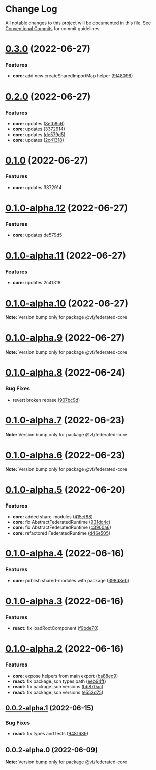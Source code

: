 # Change Log

All notable changes to this project will be documented in this file.
See [Conventional Commits](https://conventionalcommits.org) for commit guidelines.

# [0.3.0](https://vfuk-digital.visualstudio.com/Digital/_git/lib-web-federation-utils/compare/@vf/federated-core@0.2.0...@vf/federated-core@0.3.0) (2022-06-27)


### Features

* **core:** add new createSharedImportMap helper ([9f48096](https://vfuk-digital.visualstudio.com/Digital/_git/lib-web-federation-utils/commits/9f48096cbd4756a13c3e1b9d3574bbd41685b211))





# [0.2.0](https://vfuk-digital.visualstudio.com/Digital/_git/lib-web-federation-utils/compare/@vf/federated-core@0.1.0-alpha.6...@vf/federated-core@0.2.0) (2022-06-27)


### Features

* **core:** updates ([8efb8c6](https://vfuk-digital.visualstudio.com/Digital/_git/lib-web-federation-utils/commits/8efb8c677d8ae781f4d6fe858223952749a49b73))
* **core:** updates ([3372914](https://vfuk-digital.visualstudio.com/Digital/_git/lib-web-federation-utils/commits/3372914eb8059873dae677c1db41418c6c5c9793))
* **core:** updates ([de579d5](https://vfuk-digital.visualstudio.com/Digital/_git/lib-web-federation-utils/commits/de579d50e3c8e0f3d22561e8f6e0666d566ac393))
* **core:** updates ([2c41318](https://vfuk-digital.visualstudio.com/Digital/_git/lib-web-federation-utils/commits/2c413188f59c6a09bed731a994e05d814caf84d2))





# [0.1.0](/compare/@vf/federated-core@0.1.0-alpha.12...@vf/federated-core@0.1.0) (2022-06-27)


### Features

* **core:** updates 3372914





# [0.1.0-alpha.12](/compare/@vf/federated-core@0.1.0-alpha.11...@vf/federated-core@0.1.0-alpha.12) (2022-06-27)


### Features

* **core:** updates de579d5





# [0.1.0-alpha.11](/compare/@vf/federated-core@0.1.0-alpha.6...@vf/federated-core@0.1.0-alpha.11) (2022-06-27)


### Features

* **core:** updates 2c41318





# [0.1.0-alpha.10](/compare/@vf/federated-core@0.1.0-alpha.6...@vf/federated-core@0.1.0-alpha.10) (2022-06-27)

**Note:** Version bump only for package @vf/federated-core





# [0.1.0-alpha.9](https://vfuk-digital.visualstudio.com/Digital/_git/lib-web-federation-utils/compare/@vf/federated-core@0.1.0-alpha.8...@vf/federated-core@0.1.0-alpha.9) (2022-06-27)

**Note:** Version bump only for package @vf/federated-core





# [0.1.0-alpha.8](https://vfuk-digital.visualstudio.com/Digital/_git/lib-web-federation-utils/compare/@vf/federated-core@0.1.0-alpha.7...@vf/federated-core@0.1.0-alpha.8) (2022-06-24)


### Bug Fixes

* revert broken rebase ([907bc9d](https://vfuk-digital.visualstudio.com/Digital/_git/lib-web-federation-utils/commits/907bc9dae2947d745faa1ec4ef314fa7923a6ae9))





# [0.1.0-alpha.7](https://vfuk-digital.visualstudio.com/Digital/_git/lib-web-federation-utils/compare/@vf/federated-core@0.1.0-alpha.6...@vf/federated-core@0.1.0-alpha.7) (2022-06-23)

**Note:** Version bump only for package @vf/federated-core





# [0.1.0-alpha.6](https://vfuk-digital.visualstudio.com/Digital/_git/lib-web-federation-utils/compare/@vf/federated-core@0.1.0-alpha.5...@vf/federated-core@0.1.0-alpha.6) (2022-06-23)

**Note:** Version bump only for package @vf/federated-core





# [0.1.0-alpha.5](https://vfuk-digital.visualstudio.com/Digital/_git/lib-web-federation-utils/compare/@vf/federated-core@0.1.0-alpha.4...@vf/federated-core@0.1.0-alpha.5) (2022-06-20)


### Features

* **core:** added share-modules ([415cf88](https://vfuk-digital.visualstudio.com/Digital/_git/lib-web-federation-utils/commits/415cf884115af81091a3decd3455f578c9a66a3d))
* **core:** fix AbstractFederatedRuntime ([931dc4c](https://vfuk-digital.visualstudio.com/Digital/_git/lib-web-federation-utils/commits/931dc4c77d747f473e1366c99a6f7d2906b51c49))
* **core:** fix AbstractFederatedRuntime ([c3900a6](https://vfuk-digital.visualstudio.com/Digital/_git/lib-web-federation-utils/commits/c3900a6ac61ef7832175c496497a71e6de22b0a4))
* **core:** refactored FederatedRuntime ([d46e505](https://vfuk-digital.visualstudio.com/Digital/_git/lib-web-federation-utils/commits/d46e505b2b81f0711504817e5399c9c717e20fd8))





# [0.1.0-alpha.4](https://vfuk-digital.visualstudio.com/Digital/_git/lib-web-federation-utils/compare/@vf/federated-core@0.1.0-alpha.3...@vf/federated-core@0.1.0-alpha.4) (2022-06-16)


### Features

* **core:** publish shared-modules with package ([398d8eb](https://vfuk-digital.visualstudio.com/Digital/_git/lib-web-federation-utils/commits/398d8ebd8ccc09f70f2c04886ac0ef3d06c5ee04))





# [0.1.0-alpha.3](https://vfuk-digital.visualstudio.com/Digital/_git/lib-web-federation-utils/compare/@vf/federated-core@0.1.0-alpha.2...@vf/federated-core@0.1.0-alpha.3) (2022-06-16)


### Features

* **react:** fix loadRootComponent ([f9bde70](https://vfuk-digital.visualstudio.com/Digital/_git/lib-web-federation-utils/commits/f9bde70cede993d41243d29d3ea6d76932f9c341))





# [0.1.0-alpha.2](https://vfuk-digital.visualstudio.com/Digital/_git/lib-web-federation-utils/compare/@vf/federated-core@0.0.2-alpha.1...@vf/federated-core@0.1.0-alpha.2) (2022-06-16)


### Features

* **core:** expose helpers from main export ([ba88ed9](https://vfuk-digital.visualstudio.com/Digital/_git/lib-web-federation-utils/commits/ba88ed9f312cff961723c58a9a76fabddd21adc7))
* **react:** fix package.json types path ([eeb94ff](https://vfuk-digital.visualstudio.com/Digital/_git/lib-web-federation-utils/commits/eeb94ffd67da4467da9ebd7cf8879cb7563aa5e6))
* **react:** fix package.json versions ([bb870ac](https://vfuk-digital.visualstudio.com/Digital/_git/lib-web-federation-utils/commits/bb870ac2e1977b8a890d9b94961f807566919339))
* **react:** fix package.json versions ([e553d75](https://vfuk-digital.visualstudio.com/Digital/_git/lib-web-federation-utils/commits/e553d75860456f5d7fcf371b10cdccc6a7eafee4))





## [0.0.2-alpha.1](https://vfuk-digital.visualstudio.com/Digital/_git/lib-web-federation-utils/compare/@vf/federated-core@0.0.2-alpha.0...@vf/federated-core@0.0.2-alpha.1) (2022-06-15)


### Bug Fixes

* **react:** fix types and tests ([9481689](https://vfuk-digital.visualstudio.com/Digital/_git/lib-web-federation-utils/commits/9481689fec88fbcbae8c710e0f941c8e342eaf86))





## 0.0.2-alpha.0 (2022-06-09)

**Note:** Version bump only for package @vf/federated-core
